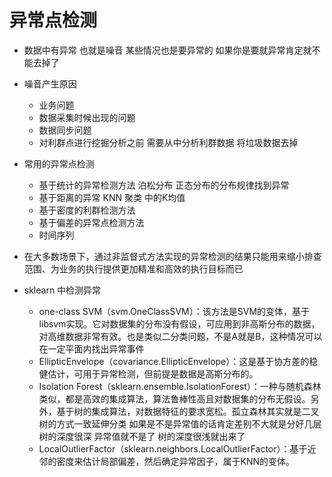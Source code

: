 # 异常点检测

- 数据中有异常  也就是噪音   某些情况也是要异常的  如果你是要就异常肯定就不能去掉了
- 噪音产生原因
	- 业务问题
	- 数据采集时候出现的问题
	- 数据同步问题
	- 对利群点进行挖掘分析之前  需要从中分析利群数据  将垃圾数据去掉
- 常用的异常点检测
	- 基于统计的异常检测方法 泊松分布  正态分布的分布规律找到异常
	- 基于距离的异常  KNN 聚类  中的K均值
	- 基于密度的利群检测方法
	- 基于偏差的异常点检测方法
	- 时间序列 
- 在大多数场景下，通过非监督式方法实现的异常检测的结果只能用来缩小排查范围、为业务的执行提供更加精准和高效的执行目标而已

- sklearn 中检测异常
	- one-class SVM（svm.OneClassSVM）：该方法是SVM的变体，基于libsvm实现。它对数据集的分布没有假设，可应用到非高斯分布的数据，对高维数据非常有效。也是类似二分类问题，不是A就是B，这种情况可以在一定平面内找出异常事件
	- EllipticEnvelope（covariance.EllipticEnvelope）：这是基于协方差的稳健估计，可用于异常检测，但前提是数据是高斯分布的。 
	- Isolation Forest（sklearn.ensemble.IsolationForest）：一种与随机森林类似，都是高效的集成算法，算法鲁棒性高且对数据集的分布无假设。另外，基于树的集成算法，对数据特征的要求宽松。孤立森林其实就是二叉树的方式一致延伸分类   如果是不是异常值的话肯定差别不大就是分好几层  树的深度很深   异常值就不是了  树的深度很浅就出来了
	- LocalOutlierFactor（sklearn.neighbors.LocalOutlierFactor）：基于近邻的密度来估计局部偏差，然后确定异常因子，属于KNN的变体。